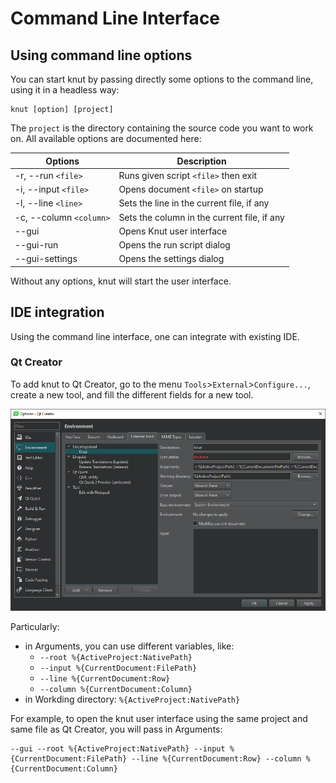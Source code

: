 # Command Line Interface

## Using command line options

You can start knut by passing directly some options to the command line, using it in a headless way:
```
knut [option] [project]
```

The `project` is the directory containing the source code you want to work on. All available options are documented here:

| Options | Description |
|-|-|
|-r, --run `<file>` | Runs given script `<file>` then exit|
|-i, --input `<file>` | Opens document `<file>` on startup|
|-l, --line `<line>` | Sets the line in the current file, if any|
|-c, --column `<column>` | Sets the column in the current file, if any|
|--gui | Opens Knut user interface|
|--gui-run | Opens the run script dialog|
|--gui-settings | Opens the settings dialog|

Without any options, knut will start the user interface.

## IDE integration

Using the command line interface, one can integrate with existing IDE.

### Qt Creator

To add knut to Qt Creator, go to the menu `Tools`>`External`>`Configure...`, create a new tool, and fill the different fields for a new tool.

![Tool settings in Qt Creator](cli-qtcreator.png)

Particularly:

- in Arguments, you can use different variables, like:
    - `--root %{ActiveProject:NativePath}`
    - `--input %{CurrentDocument:FilePath}`
    - `--line %{CurrentDocument:Row}`
    - `--column %{CurrentDocument:Column}`
- in Workding directory: `%{ActiveProject:NativePath}`

For example, to open the knut user interface using the same project and same file as Qt Creator, you will pass in Arguments:
```
--gui --root %{ActiveProject:NativePath} --input %{CurrentDocument:FilePath} --line %{CurrentDocument:Row} --column %{CurrentDocument:Column}
```
